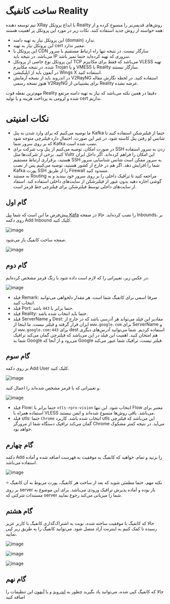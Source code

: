 # ساخت کانفیگ Reality

تیم توسعه دهنده XRay با ابداع پروتکل Reality روش‌های قدیمی‌تر را منسوخ کرده و از همه خواسته از روش جدید استفاده کنند. نکات زیر در مورد این پروتکل پر اهمیت هستند:

* این پروتکل نیاز به تهیه دامنه (domain) ندارد.
* این پروتکل نیاز به تهیه cert معتبر ندارد.
* این پروتکل با CDN سازگار نیست. در نتیجه تنها راه ارتباط مستقیم با سرور می‌باشد. در نتیجه باید IP سروری که تهیه کرده‌اید حتما تمیز باشد.
* این پروتکل نوع خاصی از پروتکل TCP می‌باشد که فقط برای مکانیزم VLESS تهیه شده. در نتیجه مکانیزم Trojan و یا VMESS با Reality سازگار نیستند.
* در آیفون باید از اپلیکیشن Wings X استفاده کنید.
* در اندروید باید از نسخه آزمایش V2RayNG‌ استفاده کنید. در لحظه نگارش مقاله هنوز نسخه رسمی V2RayNG برای پشتیبانی از Reality عرضه نشده.


مهم‌ترین نقطه قوت Reality دقیقا در همین نکته می‌باشد که نیاز به تهیه دامنه مرتفع شده و لزومی به پرداخت هزینه و یا تولید cert‌ نداریم. 

# نکات امنیتی
* ما توصیه می‌کنیم که برای وارد شدن به پنل Kafka حتما از فیلترشکن استفاده کنید تا شانس لو رفتن پنل کاسته شود. در غیر این صورت، احتمال دارد فیلترچی متوجه شود که بر روی سرور شما Kafka نصب شده است.
* در صورت امکان، توصیه می‌کنیم از پنل وب شرکت برای SSH زدن به سرور استفاده کنید. برخی از شرکت‌ها مثل Vultr این امکان را فراهم کرده‌اند. اگر داخل ایران هستید، برقراری ارتباط مستقیم SSH به سرور ممکن است شانس شناسایی سرور شما را افزایش دهد. اگر هم در خارج از کشور هستید، توصیه می‌کنیم پس از نصب Kafka پورت SSH را از طریق Firewall مسدود کنید.
* به مستند Routing‌ مراجعه کنید تا ترافیک داخلی را بر روی سرور خود ببندید و به گوشی اجازه دهید بدون عبور از فیلترشکن از سایت‌های داخلی استفاده کند. استفاد از سایت‌های داخلی توسط فیلترشکن برای فیلترچی خط قرمز است.

## گام اول

پیش‌فرض ما این است که شما [پنل Kafa](https://github.com/iranxray/hope/blob/main/install-xui.md) را نصب کرده‌اید. حالا در صفحه Inbounds، بر روی دکمه Add Inbound کلیک کنید.

![image](https://user-images.githubusercontent.com/118040490/232978405-ce620e1c-4953-407f-8347-704184e093ef.png)

صفحه ساخت کانفیگ باز می‌شود.

![image](https://user-images.githubusercontent.com/118040490/232978499-34efd44b-85f0-4578-b138-834a04cd2e4c.png)


## گام دوم

در عکس زیر، تغییراتی را که لازم است داده شود با رنگ قرمز مشخص کرده‌ایم.

![image](https://user-images.githubusercontent.com/118040490/232978264-3e297a1a-2969-437b-a718-b0c514402e8f.png)

* فیلد Remark: صرفا اسمی برای کانفیگ شما است. هر مقدار دلخواهی می‌توانید انتخاب کنید.
* فیلد Port: حتما برابر با `443‍` باشد.
* فیلد Reality: حتما باید انتخاب شده باشد.
* فیلد ServerName و Dest: مقادیر این فیلد می‌تواند هر آدرسی باشد که در خارج از ایران قرار گرفته و فیلتر نیست. ما اینجا از `www.google.com‌` برای ServerName و از `www.google.com:443` برای dest استفاده کردیم. شما می‌توانید آدرس‌های دیگری هم امتحان کنید. اهمیت این فیلد در این می‌باشد که فیلترچی گمان می‌کند ترافیک شما به Google‌ می‌رود و از آنجا که Google‌ فیلتر نیست، ترافیک شما عبور می‌کند.


## گام سوم
بر روی دکمه Add User کلیک کنید.

![image](https://user-images.githubusercontent.com/118040490/232979522-d74c9f71-53c6-47f9-8073-8d5d8a0fd85d.png)


و تغییراتی که با قرمز مشخص شده‌اند را اعمال کنید.

![image](https://user-images.githubusercontent.com/118040490/232979816-25bf99fb-fd24-49ca-ae2f-09618235db86.png)

* فیلد Flow: حتما برابر با `xtls-rprx-vision` ‌انتخاب شود. این تنها Flow معتبر برای استفاده همراه با VLESS می‌باشد. باقی روش‌ها منسوخ شده‌اند و ایمن نیستند.
* فیلد utls: حتما `Chrome` انتخاب شده باشد. کاربرد utls‌ این می‌باشد که فیلترچی گمان می‌کند ترافیک دستگاه شما از مرورگر Chrome می‌آید. در نتیجه کمتر مشکوک خواهد بود.

## گام چهارم

دکمه Add را بزنید و تمام. خواهید که کانفیگ به موفقیت به فهرست اضافه شده و آماده استفاده می‌باشد.

![image](https://user-images.githubusercontent.com/118040490/232980581-d7c0633f-2768-431f-892b-593f0607db38.png)

:star:
نکته مهم، حتما مطمئن شوید که بعد از ساخت هر کانفیگ، پورت مربوط به آن کانفیگ بر روی server باز بوده و آماده پذیرش ترافیک ورودی می‌باشد. برای این موضوع به مستندات شرکتی که server شما را میزبانی می‌کند رجوع نمایید.

## گام هشتم

حالا که کانفیگ با موفقیت ساخته شده، نوبت به اشتراک‌گذاری کانفیگ با کاربر عزیز رسیده تا کمک‌ کنیم به اینترنت آزاد متصل شود. می‌توانید کانفیگ را به طریق زیر کپی نمایید.

![image](https://user-images.githubusercontent.com/118040490/232980839-0675765a-42b7-4b3d-ad3b-3e4c37476f60.png)

![image](https://user-images.githubusercontent.com/118040490/232980919-0ffffb57-171c-4197-a4f4-590245732af0.png)

![image](https://user-images.githubusercontent.com/118040490/232980982-67b99bab-e9cc-4f8b-ae1e-5cbfe4c05885.png)


## گام نهم

حالا که کانفیگ کپی شده، می‌توانید یاد بگیرید چطور به [اندروید](https://github.com/iranxray/hope/blob/main/install-android.md) و یا [آیفون](https://github.com/iranxray/hope/blob/main/install-iphone.md) این تنظیمات را اضافه کنید
